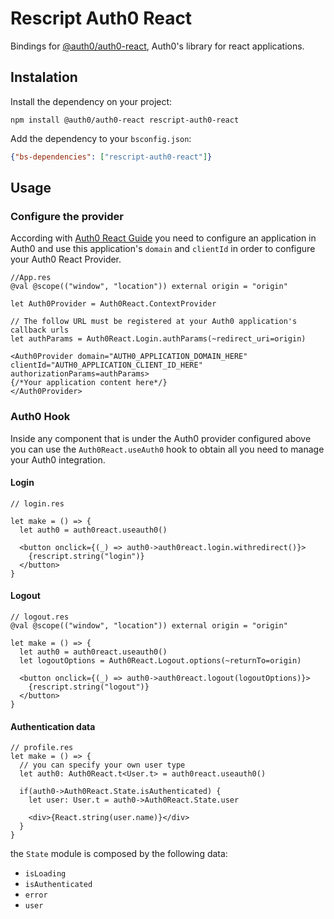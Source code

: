 # Rescript Auth0 React
Bindings for [@auth0/auth0-react](https://github.com/auth0/auth0-react/tree/master#documentation), Auth0's library for react applications.

## Instalation
Install the dependency on your project:

```shell
npm install @auth0/auth0-react rescript-auth0-react
```

Add the dependency to your `bsconfig.json`:

```json
{"bs-dependencies": ["rescript-auth0-react"]}
```

## Usage

### Configure the provider
According with [Auth0 React Guide](https://auth0.com/docs/quickstart/spa/react) you need to configure an application in Auth0 and use this application's `domain` and `clientId` in order to configure your Auth0 React Provider.


```rescript
//App.res
@val @scope(("window", "location")) external origin = "origin"

let Auth0Provider = Auth0React.ContextProvider

// The follow URL must be registered at your Auth0 application's callback urls
let authParams = Auth0React.Login.authParams(~redirect_uri=origin)

<Auth0Provider domain="AUTH0_APPLICATION_DOMAIN_HERE" clientId="AUTH0_APPLICATION_CLIENT_ID_HERE" authorizationParams=authParams>
{/*Your application content here*/}
</Auth0Provider>
```

### Auth0 Hook
Inside any component that is under the Auth0 provider configured above you can use the `Auth0React.useAuth0` hook to obtain all you need to manage your Auth0 integration.

#### Login
```rescript
// login.res

let make = () => {
  let auth0 = auth0react.useauth0()

  <button onclick={(_) => auth0->auth0react.login.withredirect()}>
    {rescript.string("login")}
  </button>
}
```

#### Logout
```rescript
// logout.res
@val @scope(("window", "location")) external origin = "origin"

let make = () => {
  let auth0 = auth0react.useauth0()
  let logoutOptions = Auth0React.Logout.options(~returnTo=origin)

  <button onclick={(_) => auth0->auth0react.logout(logoutOptions)}>
    {rescript.string("logout")}
  </button>
}
```

#### Authentication data
```rescript
// profile.res
let make = () => {
  // you can specify your own user type
  let auth0: Auth0React.t<User.t> = auth0react.useauth0()

  if(auth0->Auth0React.State.isAuthenticated) {
    let user: User.t = auth0->Auth0React.State.user

    <div>{React.string(user.name)}</div>
  }
}

```
the `State` module is composed by the following data:

* `isLoading`
* `isAuthenticated`
* `error`
* `user`
